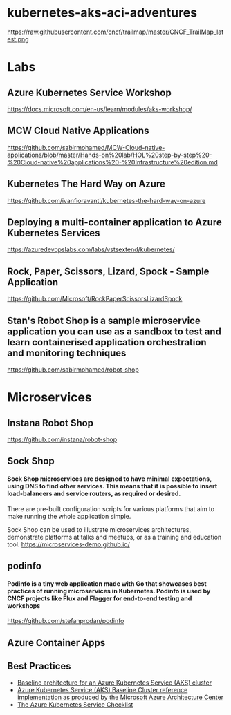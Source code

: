 # kubernetes-aks-aci-adventures

https://raw.githubusercontent.com/cncf/trailmap/master/CNCF_TrailMap_latest.png

# Labs 

## Azure Kubernetes Service Workshop
https://docs.microsoft.com/en-us/learn/modules/aks-workshop/

## MCW Cloud Native Applications
https://github.com/sabirmohamed/MCW-Cloud-native-applications/blob/master/Hands-on%20lab/HOL%20step-by-step%20-%20Cloud-native%20applications%20-%20Infrastructure%20edition.md

## Kubernetes The Hard Way on Azure
https://github.com/ivanfioravanti/kubernetes-the-hard-way-on-azure

## Deploying a multi-container application to Azure Kubernetes Services
https://azuredevopslabs.com/labs/vstsextend/kubernetes/

## Rock, Paper, Scissors, Lizard, Spock - Sample Application
https://github.com/Microsoft/RockPaperScissorsLizardSpock

## Stan's Robot Shop is a sample microservice application you can use as a sandbox to test and learn containerised application orchestration and monitoring techniques
https://github.com/sabirmohamed/robot-shop






# Microservices 

## Instana Robot Shop 
https://github.com/instana/robot-shop

## Sock Shop
#### Sock Shop microservices are designed to have minimal expectations, using DNS to find other services. This means that it is possible to insert load-balancers and service routers, as required or desired.

There are pre-built configuration scripts for various platforms that aim to make running the whole application simple.

Sock Shop can be used to illustrate microservices architectures, demonstrate platforms at talks and meetups, or as a training and education tool.
https://microservices-demo.github.io/
## podinfo
#### Podinfo is a tiny web application made with Go that showcases best practices of running microservices in Kubernetes. Podinfo is used by CNCF projects like Flux and Flagger for end-to-end testing and workshops
https://github.com/stefanprodan/podinfo


## Azure Container Apps

## Best Practices

- [Baseline architecture for an Azure Kubernetes Service (AKS) cluster]((https://learn.microsoft.com/en-us/azure/architecture/reference-architectures/containers/aks/baseline-aks))
- [Azure Kubernetes Service (AKS) Baseline Cluster reference implementation as produced by the Microsoft Azure Architecture Center]((https://github.com/mspnp/aks-baseline))
- [The Azure Kubernetes Service Checklist](https://www.the-aks-checklist.com/)